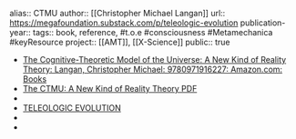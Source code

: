 alias:: CTMU
author:: [[Christopher Michael Langan]] 
url:: https://megafoundation.substack.com/p/teleologic-evolution
publication-year::
tags:: book, reference, #t.o.e #consciousness #Metamechanica #keyResource 
project:: [[AMT]], [[X-Science]] 
public:: true

- [The Cognitive-Theoretic Model of the Universe: A New Kind of Reality Theory: Langan, Christopher Michael: 9780971916227: Amazon.com: Books](https://www.amazon.com/Cognitive-Theoretic-Model-Universe-Reality-Theory/dp/0971916225/ref=pd_sim_d_sccl_1_4/138-1623267-9466632?pd_rd_w=lNEyT&content-id=amzn1.sym.fc475966-e837-48fc-9ed0-f4ca6ae9337b&pf_rd_p=fc475966-e837-48fc-9ed0-f4ca6ae9337b&pf_rd_r=PTW7Z6BT7T3K1QC8425G&pd_rd_wg=4mrGr&pd_rd_r=96774205-d044-4514-ba8b-02cfc832e096&pd_rd_i=0971916225&psc=1)
- [The CTMU: A New Kind of Reality Theory PDF](http://knowledgebase.ctmu.net/wp-content/uploads/2018/10/Langan_CTMU_0929021-1.pdf)
-
- [TELEOLOGIC EVOLUTION](https://megafoundation.substack.com/p/teleologic-evolution)
-
-